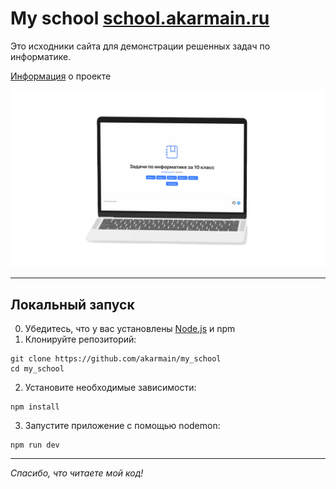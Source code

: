 # My school [school.akarmain.ru](https://school.akarmain.ru/)
Это исходники сайта для демонстрации решенных задач по информатике.

[Информация](https://school.akarmain.ru/projects_info/Mini#school_akarmain) о проекте

<img src="look_like.png" width="720">
<hr>

## Локальный запуск

0. Убедитесь, что у вас установлены  [Node.js](https://nodejs.org/) и npm 
1. Клонируйте репозиторий:
```shell
git clone https://github.com/akarmain/my_school
cd my_school
```
2. Установите необходимые зависимости:
```shell
npm install
```
3. Запустите приложение с помощью nodemon:
```shell
npm run dev
```

___
_Спасибо, что читаете мой код!_
